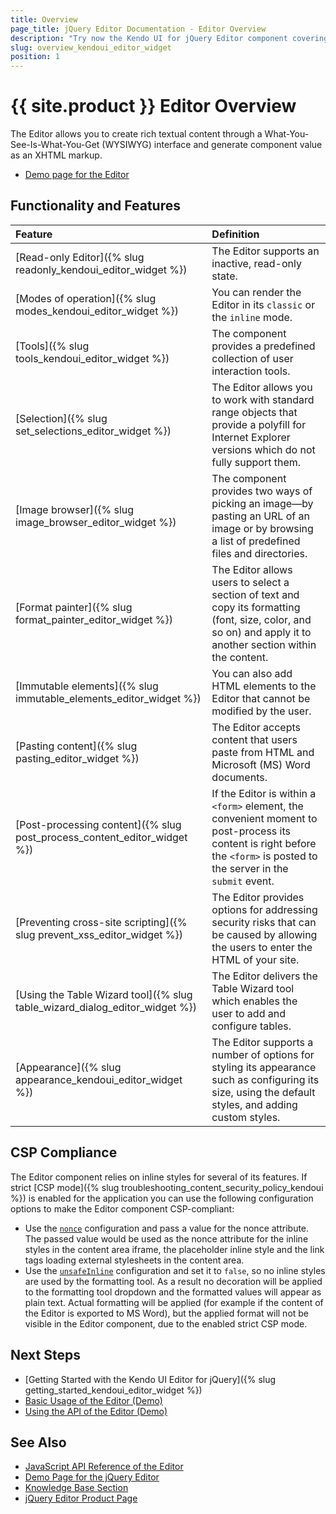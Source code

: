```yaml
---
title: Overview
page_title: jQuery Editor Documentation - Editor Overview
description: "Try now the Kendo UI for jQuery Editor component covering everything from setting its state to read-only and configuring its current mode of operation to implementing a number of action tools, adding selection and pasting for the content, and using an image browser and format painter."
slug: overview_kendoui_editor_widget
position: 1
---
```


# {{ site.product }} Editor Overview

The Editor allows you to create rich textual content through a What-You-See-Is-What-You-Get (WYSIWYG) interface and generate component value as an XHTML markup.

* [Demo page for the Editor](https://demos.telerik.com/kendo-ui/editor/index)

## Functionality and Features

|Feature|Definition
|:---   |:---
|[Read-only Editor]({% slug readonly_kendoui_editor_widget %}) | The Editor supports an inactive, read-only state.
|[Modes of operation]({% slug modes_kendoui_editor_widget %}) | You can render the Editor in its `classic` or the `inline` mode.
|[Tools]({% slug tools_kendoui_editor_widget %}) | The component provides a predefined collection of user interaction tools.
|[Selection]({% slug set_selections_editor_widget %}) | The Editor allows you to work with standard range objects that provide a polyfill for Internet Explorer versions which do not fully support them.
|[Image browser]({% slug image_browser_editor_widget %}) | The component provides two ways of picking an image&mdash;by pasting an URL of an image or by browsing a list of predefined files and directories.
|[Format painter]({% slug format_painter_editor_widget %}) | The Editor allows users to select a section of text and copy its formatting (font, size, color, and so on) and apply it to another section within the content.
|[Immutable elements]({% slug immutable_elements_editor_widget %}) | You can also add HTML elements to the Editor that cannot be modified by the user.
|[Pasting content]({% slug pasting_editor_widget %}) | The Editor accepts content that users paste from HTML and Microsoft (MS) Word documents. 
|[Post-processing content]({% slug post_process_content_editor_widget %}) | If the Editor is within a `<form>` element, the convenient moment to post-process its content is right before the `<form>` is posted to the server in the `submit` event.
|[Preventing cross-site scripting]({% slug prevent_xss_editor_widget %}) | The Editor provides options for addressing security risks that can be caused by allowing the users to enter the HTML of your site.
|[Using the Table Wizard tool]({% slug table_wizard_dialog_editor_widget %}) | The Editor delivers the Table Wizard tool which enables the user to add and configure tables.
|[Appearance]({% slug appearance_kendoui_editor_widget %}) | The Editor supports a number of options for styling its appearance such as configuring its size, using the default styles, and adding custom styles. 

## CSP Compliance

The Editor component relies on inline styles for several of its features. If strict [CSP mode]({% slug troubleshooting_content_security_policy_kendoui %}) is enabled for the application you can use the following configuration options to make the Editor component CSP-compliant:

* Use the [`nonce`](/api/javascript/ui/editor/configuration/nonce) configuration and pass a value for the nonce attribute. The passed value would be used as the nonce attribute for the inline styles in the content area iframe, the placeholder inline style and the link tags loading external stylesheets in the content area.
* Use the [`unsafeInline`](/api/javascript/ui/editor/configuration/unsafeinline) configuration and set it to `false`, so no inline styles are used by the formatting tool. As a result no decoration will be applied to the formatting tool dropdown and the formatted values will appear as plain text. Actual formatting will be applied (for example if the content of the Editor is exported to MS Word), but the applied format will not be visible in the Editor component, due to the enabled strict CSP mode.


## Next Steps 

* [Getting Started with the Kendo UI Editor for jQuery]({% slug getting_started_kendoui_editor_widget %})
* [Basic Usage of the Editor (Demo)](https://demos.telerik.com/kendo-ui/editor/index)
* [Using the API of the Editor (Demo)](https://demos.telerik.com/kendo-ui/editor/api)

## See Also

* [JavaScript API Reference of the Editor](/api/javascript/ui/editor)
* [Demo Page for the jQuery Editor](https://demos.telerik.com/kendo-ui/grid/index)
* [Knowledge Base Section](/knowledge-base)
* [jQuery Editor Product Page](https://www.telerik.com/kendo-jquery-ui/editor)

